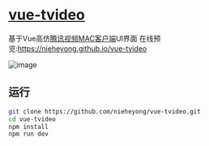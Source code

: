 # [vue-tvideo](https://github.com/nieheyong/vue-tvideo)

 基于Vue高仿[腾讯视频MAC客户端](http://v.qq.com/download.html#mac)UI界面 在线预览:https://nieheyong.github.io/vue-tvideo

![image](https://github.com/nieheyong/vue-tvideo/raw/gh-pages/img/0.png)

## 运行

``` bash
git clone https://github.com/nieheyong/vue-tvideo.git
cd vue-tvideo
npm install
npm run dev
```
